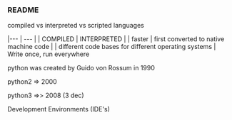 ### README

compiled vs interpreted vs scripted languages

|--- | --- |
| COMPILED | INTERPRETED |
| faster | first converted to native machine code |
| different code bases for different operating systems | Write once, run everywhere





python was created by Guido von Rossum in 1990

python2 => 2000

python3 =>> 2008 (3 dec)


Development Environments (IDE's)
